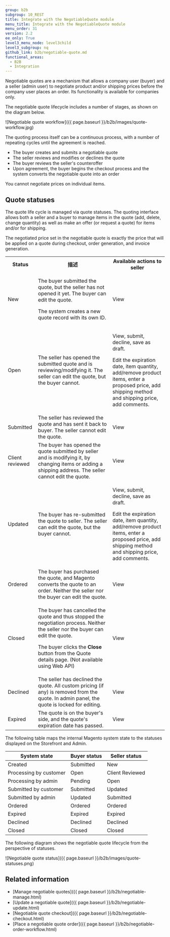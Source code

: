 ```yaml
---
group: b2b
subgroup: 10_REST
title: Integrate with the NegotiableQuote module
menu_title: Integrate with the NegotiableQuote module
menu_order: 31
version: 2.2
ee_only: True
level3_menu_node: level3child
level3_subgroup: nq
github_link: b2b/negotiable-quote.md
functional_areas:
  - B2B
  - Integration
---
```


Negotiable quotes are a mechanism that allows a company user (buyer) and a seller (admin user) to negotiate product and/or shipping prices before the company user places an order. Its functionality is available for companies only.

The negotiable quote lifecycle includes a number of stages, as shown on the diagram below.

![Negotiable quote workflow]({{ page.baseurl }}/b2b/images/quote-workflow.jpg)

The quoting process itself can be a continuous process, with a number of repeating cycles until the agreement is reached.

* The buyer creates and submits a negotiable quote
* The seller reviews and modifies or declines the quote
* The buyer reviews the seller's counteroffer
* Upon agreement, the buyer begins the checkout process and the system converts the negotiable quote into an order

<div class="bs-callout bs-callout-info" id="info" markdown="1">
You cannot negotiate prices on individual items.
</div>

## Quote statuses

The quote life cycle is managed via quote statuses. The quoting interface allows both a seller and a buyer to manage items in the quote (add, delete, change quantity) as well as make an offer (or request a quote) for items and/or for shipping.

The negotiated price set in the negotiable quote is exactly the price that will be applied on a quote during checkout, order generation, and invoice generation.

<table>
<tr>
<th>Status</th><th>描述</th><th>Available actions to seller</th></tr>
<tr>
<td>New </td>
<td><p>The buyer submitted the quote, but the seller has not opened it yet. The buyer can edit the quote.</p>
<p>The system creates a new quote record with its own ID.</p>
 </td>
<td>View</td>
</tr>

<tr>
<td>Open </td>
<td>The seller has opened the submitted quote and is reviewing/modifying it. The seller can edit the quote, but the buyer cannot.	 </td>
<td><p>View, submit, decline, save as draft.</p>
<p>Edit the expiration date, item quantity, add/remove product items, enter a proposed price, add shipping method and shipping price, add comments.</p> </td>
</tr>

<tr>
<td>Submitted </td>
<td>The seller has reviewed the quote and has sent it back to buyer. The seller cannot edit the quote. </td>
<td>View </td>
</tr>

<tr>
<td>Client reviewed </td>
<td>The buyer has opened the quote submitted by seller and is modifying it, by changing items or adding a shipping address. The seller cannot edit the quote. </td>
<td>View </td>
</tr>

<tr>
<td>Updated </td>
<td>The buyer has re-submitted the quote to seller. The seller can edit the quote, but the buyer cannot. </td>
<td><p>View, submit, decline, save as draft.</p>
<p>Edit the expiration date, item quantity, add/remove product items, enter a proposed price, add shipping method and shipping price, add comments.</p></td>
</tr>

<tr>
<td>Ordered </td>
<td>The buyer has purchased the quote, and Magento converts the quote to an order. Neither the seller nor the buyer can edit the quote. </td>
<td>View </td>
</tr>

<tr>
<td>Closed </td>
<td><p>The buyer has cancelled the quote and thus stopped the negotiation process. Neither the seller nor the buyer can edit the quote.</p><p>The buyer clicks the <b>Close</b> button from the Quote details page. (Not available using Web API) </p></td>
<td>View </td>
</tr>

<tr>
<td>Declined </td>
<td>The seller has declined the quote. All custom pricing (if any) is removed from the quote. In admin panel, the quote is locked for editing. </td>
<td>View </td>
</tr>

<tr>
<td>Expired </td>
<td>The quote is on the buyer's side, and the quote's expiration date has passed. </td>
<td>View </td>
</tr>
</table>

The following table maps the internal Magento system state to the statuses displayed on the Storefront and Admin.

System state | Buyer status | Seller status
--- | --- | ---
Created | Submitted | New
Processing by customer | Open | Client Reviewed
Processing by admin | Pending | Open
Submitted by customer | Submitted | Updated
Submitted by admin | Updated | Submitted
Ordered | Ordered | Ordered
Expired | Expired | Expired
Declined | Declined | Declined
Closed | Closed | Closed

The following diagram shows the negotiable quote lifecycle from the perspective of statuses.

![Negotiable quote status]({{ page.baseurl }}/b2b/images/quote-statuses.png)

## Related information

* [Manage negotiable quotes]({{ page.baseurl }}/b2b/negotiable-manage.html)
* [Update a negotiable quote]({{ page.baseurl }}/b2b/negotiable-update.html)
* [Negotiable quote checkout]({{ page.baseurl }}/b2b/negotiable-checkout.html)
* [Place a negotiable quote order]({{ page.baseurl }}/b2b/negotiable-order-workflow.html)
